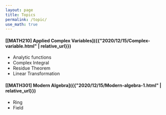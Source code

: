 ```yaml
---
layout: page
title: Topics
permalink: /topic/
use_math: true
---
```


#### [[MATH210] Applied Complex Variables]({{"2020/12/15/Complex-variable.html" | relative_url}})
- Analytic functions
- Complex Integral
- Residue Theorem
- Linear Transformation

#### [[MATH301] Modern Algebra]({{"2020/12/15/Modern-algebra-1.html" | relative_url}})
- Ring
- Field
